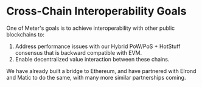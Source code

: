 # Cross-Chain Interoperability Goals

One of Meter's goals is to achieve interoperability with other public blockchains to:

1. Address performance issues with our Hybrid PoW/PoS + HotStuff consensus that is backward compatible with EVM. 
2. Enable decentralized value interaction between these chains.

We have already built a bridge to Ethereum, and have partnered with Elrond and Matic to do the same, with many more similar partnerships coming. 





